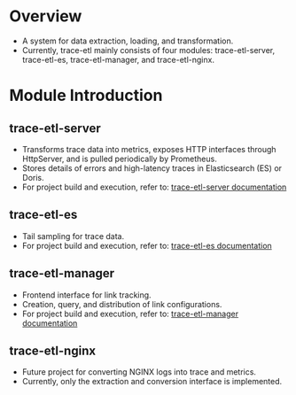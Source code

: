 # Overview
+ A system for data extraction, loading, and transformation.
+ Currently, trace-etl mainly consists of four modules: trace-etl-server, trace-etl-es, trace-etl-manager, and trace-etl-nginx.

# Module Introduction

## trace-etl-server

+ Transforms trace data into metrics, exposes HTTP interfaces through HttpServer, and is pulled periodically by Prometheus.
+ Stores details of errors and high-latency traces in Elasticsearch (ES) or Doris.
+ For project build and execution, refer to: [trace-etl-server documentation](trace-etl-server/README.md)

## trace-etl-es

+ Tail sampling for trace data.
+ For project build and execution, refer to: [trace-etl-es documentation](trace-etl-es/README.md)

## trace-etl-manager

+ Frontend interface for link tracking.
+ Creation, query, and distribution of link configurations.
+ For project build and execution, refer to: [trace-etl-manager documentation](trace-etl-manager/README.md)

## trace-etl-nginx

+ Future project for converting NGINX logs into trace and metrics.
+ Currently, only the extraction and conversion interface is implemented.
